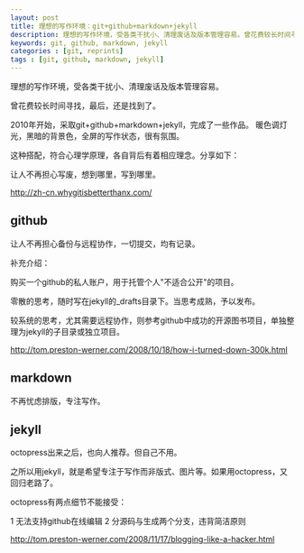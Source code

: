 ```yaml
---
layout: post
title: 理想的写作环境：git+github+markdown+jekyll
description: 理想的写作环境，受各类干扰小、清理废话及版本管理容易。曾花费较长时间寻找，最后，还是找到了。采取git+github+markdown+jekyll
keywords: git, github, markdown, jekyll
categories : [git, reprints]
tags : [git, github, markdown, jekyll]
---
```


理想的写作环境，受各类干扰小、清理废话及版本管理容易。

曾花费较长时间寻找，最后，还是找到了。

2010年开始，采取git+github+markdown+jekyll，完成了一些作品。
暖色调灯光，黑暗的背景色，全屏的写作状态，很有氛围。

这种搭配，符合心理学原理，各自背后有着相应理念。分享如下：

让人不再担心写废，想到哪里，写到哪里。

<http://zh-cn.whygitisbetterthanx.com/>

## github

让人不再担心备份与远程协作，一切提交，均有记录。

补充介绍：

购买一个github的私人账户，用于托管个人"不适合公开"的项目。

零散的思考，随时写在jekyll的_drafts目录下。当思考成熟，予以发布。

较系统的思考，尤其需要远程协作，则参考github中成功的开源图书项目，单独整理为jekyll的子目录或独立项目。

<http://tom.preston-werner.com/2008/10/18/how-i-turned-down-300k.html>

## markdown

不再忧虑排版，专注写作。



## jekyll

octopress出来之后，也向人推荐。但自己不用。

之所以用jekyll，就是希望专注于写作而非版式、图片等。如果用octopress，又回归老路了。

octopress有两点细节不能接受：

1 无法支持github在线编辑
2 分源码与生成两个分支，违背简洁原则

<http://tom.preston-werner.com/2008/11/17/blogging-like-a-hacker.html>
